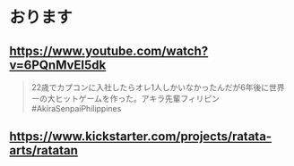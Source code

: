 # おります

## https://www.youtube.com/watch?v=6PQnMvEI5dk

> 22歳でカプコンに入社したらオレ1人しかいなかったんだが6年後に世界一の大ヒットゲームを作った。アキラ先輩フィリピン#AkiraSenpaiPhilippines

## https://www.kickstarter.com/projects/ratata-arts/ratatan
